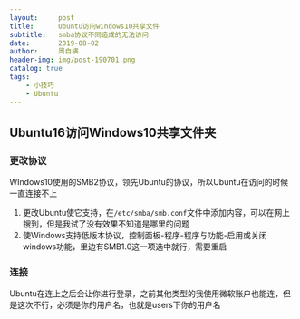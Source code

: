 ```yaml
---
layout:     post
title:      Ubuntu访问windows10共享文件
subtitle:   smba协议不同造成的无法访问
date:       2019-08-02
author:     周自横
header-img: img/post-190701.png
catalog: true
tags:
    - 小技巧
    - Ubuntu
---
```


## Ubuntu16访问Windows10共享文件夹

### 更改协议

WIndows10使用的SMB2协议，领先Ubuntu的协议，所以Ubuntu在访问的时候一直连接不上

1. 更改Ubuntu使它支持，在`/etc/smba/smb.conf`文件中添加内容，可以在网上搜到，但是我试了没有效果不知道是哪里的问题
2. 使Windows支持低版本协议，控制面板-程序-程序与功能-启用或关闭windows功能，里边有SMB1.0这一项选中就行，需要重启

### 连接

Ubuntu在连上之后会让你进行登录，之前其他类型的我使用微软账户也能连，但是这次不行，必须是你的用户名，也就是users下你的用户名